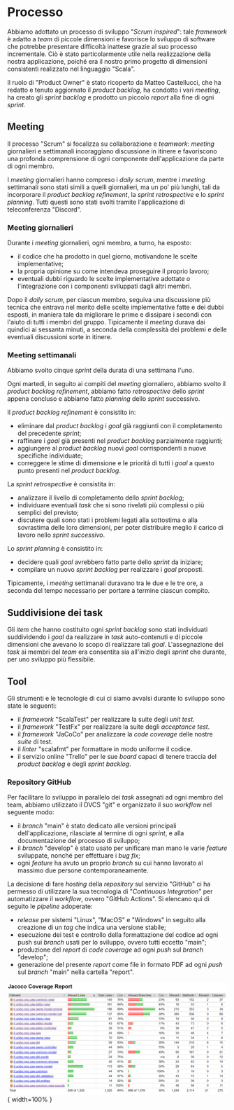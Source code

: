# Processo

Abbiamo adottato un processo di sviluppo "*Scrum inspired*": tale *framework* è adatto a *team* di piccole dimensioni e favorisce lo sviluppo di software che potrebbe presentare difficoltà inattese grazie al suo processo incrementale. Ciò è stato particolarmente utile nella realizzazione della nostra applicazione, poiché era il nostro primo progetto di dimensioni consistenti realizzato nel linguaggio "Scala".

Il ruolo di "Product Owner" è stato ricoperto da Matteo Castellucci, che ha redatto e tenuto aggiornato il *product backlog*, ha condotto i vari *meeting*, ha creato gli *sprint backlog* e prodotto un piccolo *report* alla fine di ogni *sprint*.

## Meeting

Il processo "Scrum" si focalizza su collaborazione e *teamwork*: *meeting* giornalieri e settimanali incoraggiano discussione in itinere e favoriscono una profonda comprensione di ogni componente dell'applicazione da parte di ogni membro.

I *meeting* giornalieri hanno compreso i *daily scrum*, mentre i *meeting* settimanali sono stati simili a quelli giornalieri, ma un po' più lunghi, tali da incorporare il *product backlog refinement*, la *sprint retrospective* e lo *sprint planning*. Tutti questi sono stati svolti tramite l'applicazione di teleconferenza "Discord".

### Meeting giornalieri

Durante i *meeting* giornalieri, ogni membro, a turno, ha esposto:

- il codice che ha prodotto in quel giorno, motivandone le scelte implementative;
- la propria opinione su come intendeva proseguire il proprio lavoro;
- eventuali dubbi riguardo le scelte implementative adottate o l'integrazione con i componenti sviluppati dagli altri membri.

Dopo il *daily scrum*, per ciascun membro, seguiva una discussione più tecnica che entrava nel merito delle scelte implementative fatte e dei dubbi esposti, in maniera tale da migliorare le prime e dissipare i secondi con l'aiuto di tutti i membri del gruppo. Tipicamente il *meeting* durava dai quindici ai sessanta minuti, a seconda della complessità dei problemi e delle eventuali discussioni sorte in itinere.

### Meeting settimanali

Abbiamo svolto cinque *sprint* della durata di una settimana l'uno.

Ogni martedì, in seguito ai compiti del *meeting* giornaliero, abbiamo svolto il *product backlog refinement*, abbiamo fatto *retrospective* dello *sprint* appena concluso e abbiamo fatto *planning* dello *sprint* successivo.

Il *product backlog refinement* è consistito in:

* eliminare dal *product backlog* i *goal* già raggiunti con il completamento del precedente *sprint*;
* raffinare i *goal* già presenti nel *product backlog* parzialmente raggiunti;
* aggiungere al *product backlog* nuovi *goal* corrispondenti a nuove specifiche individuate;
* correggere le stime di dimensione e le priorità di tutti i *goal* a questo punto presenti nel *product backlog*.

La *sprint retrospective* è consistita in:

- analizzare il livello di completamento dello *sprint backlog*;
- individuare eventuali *task* che si sono rivelati più complessi o più semplici del previsto;
- discutere quali sono stati i problemi legati alla sottostima o alla sovrastima delle loro dimensioni, per poter distribuire meglio il carico di lavoro nello *sprint successivo*.

Lo *sprint planning* è consistito in:

- decidere quali *goal* avrebbero fatto parte dello *sprint* da iniziare;
- compilare un nuovo *sprint backlog* per realizzare i *goal* proposti.

Tipicamente, i *meeting* settimanali duravano tra le due e le tre ore, a seconda del tempo necessario per portare a termine ciascun compito.

## Suddivisione dei task

Gli *item* che hanno costituito ogni *sprint backlog* sono stati individuati suddividendo i *goal* da realizzare in *task* auto-contenuti e di piccole dimensioni che avevano lo scopo di realizzare tali *goal*. L'assegnazione dei *task* ai membri del *team* era consentita sia all'inizio degli *sprint* che durante, per uno sviluppo più flessibile.

## Tool

Gli strumenti e le tecnologie di cui ci siamo avvalsi durante lo sviluppo sono state le seguenti:

- il *framework* "ScalaTest" per realizzare la suite degli *unit test*.
- il *framework* "TestFx" per realizzare la suite degli *acceptance test*.
- il *framework* "JaCoCo" per analizzare la *code coverage* delle nostre *suite* di test.
- il *linter* "scalafmt" per formattare in modo uniforme il codice.
- il servizio online "Trello" per le sue *board* capaci di tenere traccia del *product backlog* e degli *sprint backlog*.

### Repository GitHub

Per facilitare lo sviluppo in parallelo dei *task* assegnati ad ogni membro del team, abbiamo utilizzato il DVCS "git" e organizzato il suo *workflow* nel seguente modo:

- il *branch* "main" è stato dedicato alle versioni principali dell'applicazione, rilasciate al termine di ogni *sprint*, e alla documentazione del processo di sviluppo;
- il *branch* "develop" è stato usato per unificare man mano le varie *feature* sviluppate, nonché per effettuare i *bug fix*;
- ogni *feature* ha avuto un proprio *branch* su cui hanno lavorato al massimo due persone contemporaneamente.

La decisione di fare *hosting* della *repository* sul servizio "GitHub" ci ha permesso di utilizzare la sua tecnologia di "*Continuous Integration*" per automatizzare il *workflow*, ovvero "GitHub Actions". Si elencano qui di seguito le *pipeline* adoperate:

- *release* per sistemi "Linux", "MacOS" e "Windows" in seguito alla creazione di un *tag* che indica una versione stabile;
- esecuzione dei test e controllo della formattazione del codice ad ogni push sui *branch* usati per lo sviluppo, ovvero tutti eccetto "main";
- produzione del *report* di *code coverage* ad ogni *push* sul *branch* "develop";
- generazione del presente *report* come file in formato PDF ad ogni *push* sul *branch* "main" nella cartella "report".

![Report sulla *code coverage* generato dal *framework* JaCoCo](imgs/JaCoCo_report.png){ width=100% }
